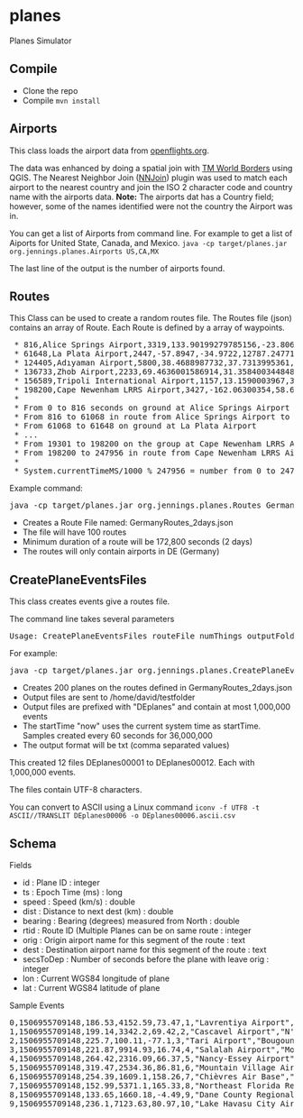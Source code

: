# planes
Planes Simulator

## Compile

- Clone the repo
- Compile `mvn install`

## Airports

This class loads the airport data from [openflights.org](https://openflights.org/data.html).

The data was enhanced by doing a spatial join with [TM World Borders](http://thematicmapping.org/downloads/world_borders.php) using QGIS.  The Nearest Neighbor Join ([NNJoin](https://plugins.qgis.org/plugins/NNJoin/)) plugin was used to match each airport to the nearest country and join the ISO 2 character code and country name with the airports data.  **Note:** The airports dat has a Country field; however, some of the names identified were not the country the Airport was in.

You can get a list of Airports from command line.  For example to get a list of Aiports for United State, Canada, and Mexico. `java -cp target/planes.jar org.jennings.planes.Airports US,CA,MX`

The last line of the output is the number of airports found. 


## Routes 

This Class can be used to create a random routes file. The Routes file (json) contains an array of Route. Each Route is defined by a array of waypoints.  

<pre>
 * 816,Alice Springs Airport,3319,133.90199279785156,-23.806699752807617,13361.853782406464,168.8274126698336,61068
 * 61648,La Plata Airport,2447,-57.8947,-34.9722,12787.247710042635,60.14191134805573,123564
 * 124405,Adıyaman Airport,5800,38.4688987732,37.7313995361,2911.4261109444706,94.73005499828885,136367
 * 136733,Zhob Airport,2233,69.4636001586914,31.358400344848633,5246.3508694127495,-72.72477455791804,155912
 * 156589,Tripoli International Airport,1157,13.1590003967,32.6635017395,9852.188296138784,-2.4847151672753514,197301
 * 198200,Cape Newenham LRRS Airport,3427,-162.06300354,58.646400451699996,10878.523714379604,-123.86942642142148,247956
 *
 * From 0 to 816 seconds on ground at Alice Springs Airport  
 * From 816 to 61068 in route from Alice Springs Airport to La Plata Airport 
 * From 61068 to 61648 on ground at La Plata Airport
 * ...
 * From 19301 to 198200 on the group at Cape Newenham LRRS Airport
 * From 198200 to 247956 in route from Cape Newenham LRRS Airport to Alice Springs Airport
 *  
 * System.currentTimeMS/1000 % 247956 = number from 0 to 247955  
</pre>

Example command:
<pre>
java -cp target/planes.jar org.jennings.planes.Routes GermanyRoutes_2days.json 100 172800 DE
</pre>

- Creates a Route File named: GermanyRoutes_2days.json
- The file will have 100 routes 
- Minimum duration of a route will be 172,800 seconds (2 days)
- The routes will only contain airports in DE (Germany)

## CreatePlaneEventsFiles

This class creates events give a routes file.

The command line takes several parameters
<pre>
Usage: CreatePlaneEventsFiles routeFile numThings outputFolder prefix startTime step durationSec samplesPerFile format <latLimit>
</pre>

For example:

<pre>
java -cp target/planes.jar org.jennings.planes.CreatePlaneEventsFiles GermanyRoutes_2days.json 200 /home/david/testfolder DEplanes now 60 3600000 1000000 txt
</pre>

- Creates 200 planes on the routes defined in GermanyRoutes_2days.json
- Output files are sent to /home/david/testfolder
- Output files are prefixed with "DEplanes" and contain at most 1,000,000 events
- The startTime "now" uses the current system time as startTime.  Samples created every 60 seconds for 36,000,000 
- The output format will be txt (comma separated values)

This created 12 files DEplanes00001 to DEplanes00012. Each with 1,000,000 events.

The files contain UTF-8 characters.  

You can convert to ASCII using a Linux command `iconv -f UTF8 -t ASCII//TRANSLIT DEplanes00006 -o DEplanes00006.ascii.csv`


## Schema
Fields
- id : Plane ID : integer
- ts : Epoch Time (ms) : long
- speed : Speed (km/s) : double
- dist : Distance to next dest (km) : double
- bearing : Bearing (degrees) measured from North : double
- rtid : Route ID (Multiple Planes can be on same route : integer
- orig : Origin airport name for this segment of the route : text
- dest : Destination airport name for this segment of the route : text
- secsToDep : Number of seconds before the plane with leave orig : integer
- lon : Current WGS84 longitude of plane
- lat : Current WGS84 latitude of plane

Sample Events 
<pre>
0,1506955709148,186.53,4152.59,73.47,1,"Lavrentiya Airport","Wright-Patterson Air Force Base",-1,-132.46616,65.2584
1,1506955709148,199.14,3342.2,69.42,2,"Cascavel Airport","N'Djamena International Airport",-1,-10.78228,-3.51841
2,1506955709148,225.7,100.11,-77.1,3,"Tari Airport","Bougouni Airport",-1,-6.60775,11.57939
3,1506955709148,221.87,9914.93,16.74,4,"Salalah Airport","Mountain Village Airport",-1,56.0495,23.03242
4,1506955709148,264.42,2316.09,66.37,5,"Nancy-Essey Airport","Christchurch International Airport",-1,152.50794,-30.0481
5,1506955709148,319.47,2534.36,86.81,6,"Mountain Village Airport","Yariguíes Airport",-1,-85.60453,26.86844
6,1506955709148,254.39,1609.1,158.26,7,"Chièvres Air Base","Port St Johns Airport",-1,25.36625,-17.63205
7,1506955709148,152.99,5371.1,165.33,8,"Northeast Florida Regional Airport","Santa Rosa Airport",-1,-76.25148,10.38219
8,1506955709148,133.65,1660.18,-4.49,9,"Dane County Regional Truax Field","Kodinsk Airport",-1,104.70218,73.24852
9,1506955709148,236.1,7123.63,80.97,10,"Lake Havasu City Airport","Malamala Airport",-1,-23.43474,10.30753
</pre>




